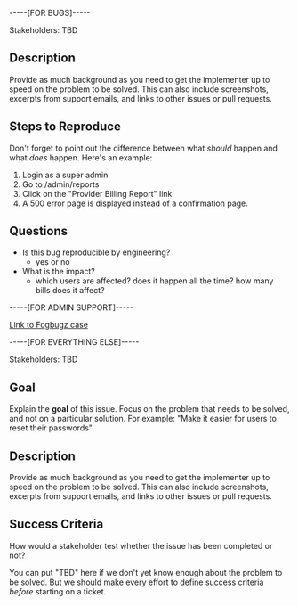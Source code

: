 -----[FOR BUGS]-----

Stakeholders: TBD

## Description

Provide as much background as you need to get the implementer up to speed on the
problem to be solved. This can also include screenshots, excerpts from support
emails, and links to other issues or pull requests.


## Steps to Reproduce

Don't forget to point out the difference between what *should* happen and what
*does* happen. Here's an example:

1. Login as a super admin
2. Go to /admin/reports
3. Click on the "Provider Billing Report" link
4. A 500 error page is displayed instead of a confirmation page.


## Questions

* Is this bug reproducible by engineering?
  * yes or no
* What is the impact?
  * which users are affected? does it happen all the time? how many bills does it affect?



-----[FOR ADMIN SUPPORT]-----

[Link to Fogbugz case <xxxx>](<url>)


-----[FOR EVERYTHING ELSE]-----

Stakeholders: TBD

## Goal

Explain the **goal** of this issue. Focus on the problem that
needs to be solved, and not on a particular solution. For example: "Make it
easier for users to reset their passwords"


## Description

Provide as much background as you need to get the implementer up to speed on the
problem to be solved. This can also include screenshots, excerpts from support
emails, and links to other issues or pull requests.


## Success Criteria

How would a stakeholder test whether the issue has been completed or not?

You can put "TBD" here if we don't yet know enough about the problem to be
solved. But we should make every effort to define success criteria *before*
starting on a ticket.
